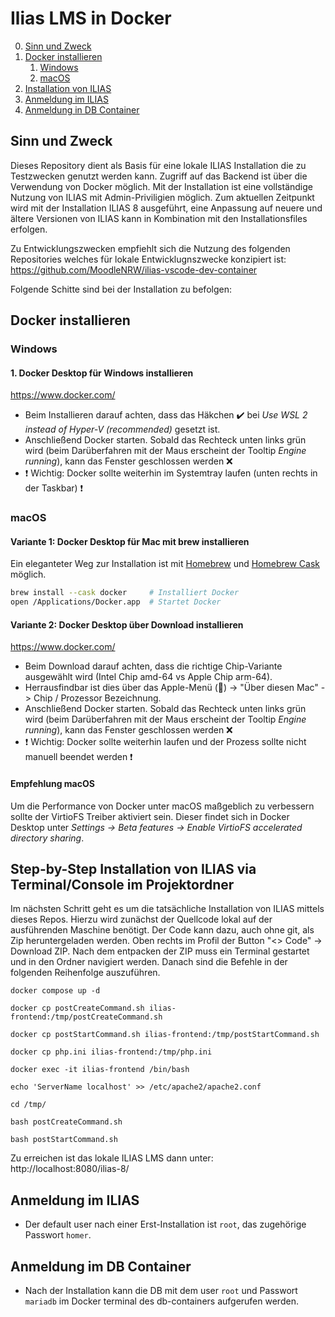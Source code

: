 # Ilias LMS in Docker

0. [Sinn und Zweck](#sinn)
1. [Docker installieren](#docker-installieren)
    1. [Windows](#windows-docker)
    2. [macOS](#macos-docker)
2. [Installation von ILIAS](#ilias)
3. [Anmeldung im ILIAS](#iliasuser)
4. [Anmeldung in DB Container](#dbuser)

## Sinn und Zweck <a name="sinn"></a>
Dieses Repository dient als Basis für eine lokale ILIAS Installation die zu Testzwecken genutzt werden kann. Zugriff auf das Backend ist über die Verwendung von Docker möglich.
Mit der Installation ist eine vollständige Nutzung von ILIAS mit Admin-Priviligien möglich.
Zum aktuellen Zeitpunkt wird mit der Installation ILIAS 8 ausgeführt, eine Anpassung auf neuere und ältere Versionen von ILIAS kann in Kombination mit den Installationsfiles erfolgen.

Zu Entwicklungszwecken empfiehlt sich die Nutzung des folgenden Repositories welches für lokale Entwicklugnszwecke konzipiert ist:
https://github.com/MoodleNRW/ilias-vscode-dev-container

Folgende Schitte sind bei der Installation zu befolgen:

## Docker installieren <a name="docker-installieren"></a>

### Windows <a name="windows-docker">
#### 1. Docker Desktop für Windows installieren
https://www.docker.com/
* Beim Installieren darauf achten, dass das Häkchen ✔️ bei *Use WSL 2 instead of Hyper-V (recommended)* gesetzt ist.
* Anschließend Docker starten. Sobald das Rechteck unten links grün wird (beim Darüberfahren mit der Maus erscheint der Tooltip *Engine running*),
kann das Fenster geschlossen werden ❌
* ❗ Wichtig: Docker sollte weiterhin im Systemtray laufen (unten rechts in der Taskbar) ❗

### macOS <a name="macos-docker">
#### Variante 1: Docker Desktop für Mac mit brew installieren
Ein eleganteter Weg zur Installation ist mit <a href="http://brew.sh">Homebrew</a> und <a href="http://caskroom.io/">Homebrew Cask</a> möglich.
```bash
brew install --cask docker     # Installiert Docker
open /Applications/Docker.app  # Startet Docker
```
#### Variante 2: Docker Desktop über Download installieren
https://www.docker.com/
* Beim Download darauf achten, dass die richtige Chip-Variante ausgewählt wird (Intel Chip amd-64 vs Apple Chip arm-64).
* Herrausfindbar ist dies über das Apple-Menü () -> "Über diesen Mac" -> Chip / Prozessor Bezeichnung.
* Anschließend Docker starten. Sobald das Rechteck unten links grün wird (beim Darüberfahren mit der Maus erscheint der Tooltip *Engine running*),
kann das Fenster geschlossen werden ❌
* ❗ Wichtig: Docker sollte weiterhin laufen und der Prozess sollte nicht manuell beendet werden ❗
    
#### Empfehlung macOS
Um die Performance von Docker unter macOS maßgeblich zu verbessern sollte der VirtioFS Treiber aktiviert sein. Dieser findet sich in Docker Desktop unter *Settings -> Beta features -> Enable VirtioFS accelerated directory sharing*.

## Step-by-Step Installation von ILIAS via Terminal/Console im Projektordner <a name="ilias">

Im nächsten Schritt geht es um die tatsächliche Installation von ILIAS mittels dieses Repos. Hierzu wird zunächst der Quellcode lokal auf der ausführenden Maschine benötigt.
Der Code kann dazu, auch ohne git, als Zip heruntergeladen werden. Oben rechts im Profil der Button "<> Code" -> Download ZIP.
Nach dem entpacken der ZIP muss ein Terminal gestartet und in den Ordner navigiert werden.
Danach sind die Befehle in der folgenden Reihenfolge auszuführen.

`docker compose up -d`

`docker cp postCreateCommand.sh ilias-frontend:/tmp/postCreateCommand.sh`

`docker cp postStartCommand.sh ilias-frontend:/tmp/postStartCommand.sh`

`docker cp php.ini ilias-frontend:/tmp/php.ini`

`docker exec -it ilias-frontend /bin/bash`

`echo 'ServerName localhost' >> /etc/apache2/apache2.conf `

`cd /tmp/`

`bash postCreateCommand.sh`

`bash postStartCommand.sh`

Zu erreichen ist das lokale ILIAS LMS dann unter: http://localhost:8080/ilias-8/

## Anmeldung im ILIAS <a name="iliasuser">
* Der default user nach einer Erst-Installation ist `root`, das zugehörige Passwort `homer`.

## Anmeldung im DB Container <a name="dbuser">
* Nach der Installation kann die DB mit dem user `root` und Passwort `mariadb` im Docker terminal des db-containers aufgerufen werden.
